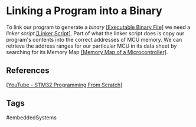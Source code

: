 # Linking a Program into a Binary 


To link our program to generate a *binary* [\[Executable Binary File\]](../202202101926) we need a *linker script* [\[Linker Script\]](../202202102126). Part of what the linker script does is copy our program's contents into the correct addresses of MCU memory. We can retrieve the address ranges for our particular MCU in its data sheet by searching for its Memory Map [\[Memory Map of a Microcontroller\]](../202202101936).  

## References
[\[YouTube - STM32 Programming From Scratch\]](https://www.youtube.com/watch?v=gdRmETe4QEo&list=PLu_gnizW9as04Pyyu75gFfQij1gnATXBy&index=3&t=2242s)  

## Tags
#embeddedSystems 
